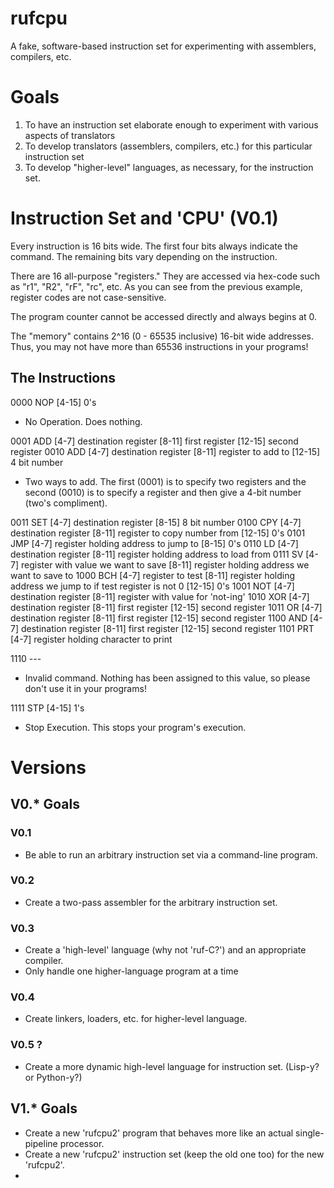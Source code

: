 # rufcpu
A fake, software-based instruction set for experimenting with assemblers, compilers, etc.

# Goals
1. To have an instruction set elaborate enough to experiment with various aspects of translators
2. To develop translators (assemblers, compilers, etc.) for this particular instruction set
3. To develop "higher-level" languages, as necessary, for the instruction set.

# Instruction Set and 'CPU' (V0.1)

Every instruction is 16 bits wide. The first four bits always indicate the command. The remaining
bits vary depending on the instruction.

There are 16 all-purpose "registers." They are accessed via hex-code such as "r1", "R2", "rF", "rc", etc.
As you can see from the previous example, register codes are not case-sensitive.

The program counter cannot be accessed directly and always begins at 0.

The "memory" contains 2^16 (0 - 65535 inclusive) 16-bit wide addresses. Thus, you may not have more than
65536 instructions in your programs!

## The Instructions

0000 NOP [4-15] 0's

 - No Operation. Does nothing.

0001 ADD [4-7] destination register [8-11] first register [12-15] second register
0010 ADD [4-7] destination register [8-11] register to add to [12-15] 4 bit number

 - Two ways to add. The first (0001) is to specify two registers and the second
 (0010) is to specify a register and then give a 4-bit number (two's compliment).

0011 SET [4-7] destination register [8-15] 8 bit number
0100 CPY [4-7] destination register [8-11] register to copy number from [12-15] 0's
0101 JMP [4-7] register holding address to jump to [8-15] 0's
0110 LD  [4-7] destination register [8-11] register holding address to load from
0111 SV  [4-7] register with value we want to save [8-11] register holding address we want to save to
1000 BCH [4-7] register to test [8-11] register holding address we jump to if test register is not 0 [12-15] 0's
1001 NOT [4-7] destination register [8-11] register with value for 'not-ing'
1010 XOR [4-7] destination register [8-11] first register [12-15] second register
1011 OR  [4-7] destination register [8-11] first register [12-15] second register
1100 AND [4-7] destination register [8-11] first register [12-15] second register
1101 PRT [4-7] register holding character to print

1110 ---

 - Invalid command. Nothing has been assigned to this value, so please don't use
 it in your programs!

1111 STP [4-15] 1's

 - Stop Execution. This stops your program's execution.

# Versions

## V0.* Goals

### V0.1
 - Be able to run an arbitrary instruction set via a command-line program.
### V0.2
 - Create a two-pass assembler for the arbitrary instruction set.
### V0.3
 - Create a 'high-level' language (why not 'ruf-C?') and an appropriate compiler.
 - Only handle one higher-language program at a time
### V0.4
 - Create linkers, loaders, etc. for higher-level language.
### V0.5 ?
 - Create a more dynamic high-level language for instruction set.
 (Lisp-y? or Python-y?)

## V1.* Goals

 - Create a new 'rufcpu2' program that behaves more like an actual single-pipeline
 processor.
 - Create a new 'rufcpu2' instruction set (keep the old one too) for the new
 'rufcpu2'.
 -
